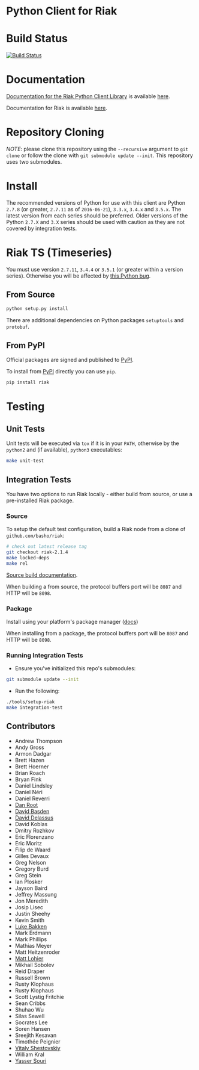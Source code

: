 Python Client for Riak
======================

Build Status
============

[![Build Status](https://travis-ci.org/basho/riak-python-client.svg?branch=master)](https://travis-ci.org/basho/riak-python-client)

Documentation
=============

[Documentation for the Riak Python Client Library](http://basho.github.io/riak-python-client/index.html) is available [here](http://basho.github.io/riak-python-client/index.html).

Documentation for Riak is available [here](http://docs.basho.com/riak/latest).

Repository Cloning
==================

*NOTE*: please clone this repository using the `--recursive` argument to `git clone` or follow the clone with `git submodule update --init`. This repository uses two submodules.

Install
=======

The recommended versions of Python for use with this client are Python `2.7.8` (or greater, `2.7.11` as of `2016-06-21`), `3.3.x`, `3.4.x` and `3.5.x`. The latest version from each series should be preferred. Older versions of the Python `2.7.X` and `3.X` series should be used with caution as they are not covered by integration tests.

Riak TS (Timeseries)
===================

You must use version `2.7.11`, `3.4.4` or `3.5.1` (or greater within a version series). Otherwise you will be affected by [this Python bug](https://bugs.python.org/issue23517).

From Source
-----------

```sh
python setup.py install
```

There are additional dependencies on Python packages `setuptools` and `protobuf`.

From PyPI
---------

Official packages are signed and published to [PyPI](https://pypi.python.org/pypi/riak).

To install from [PyPI](https://pypi.python.org/pypi/riak) directly you can use `pip`. 

```sh
pip install riak
```

# Testing

## Unit Tests

Unit tests will be executed via `tox` if it is in your `PATH`, otherwise by the `python2` and (if available), `python3` executables:

```sh
make unit-test
```

## Integration Tests

You have two options to run Riak locally - either build from source, or use a pre-installed Riak package.

### Source

To setup the default test configuration, build a Riak node from a clone of `github.com/basho/riak`:

```sh
# check out latest release tag
git checkout riak-2.1.4
make locked-deps
make rel
```

[Source build documentation](http://docs.basho.com/riak/kv/latest/setup/installing/source/).

When building a from source, the protocol buffers port will be `8087` and HTTP will be `8098`.

### Package

Install using your platform's package manager ([docs](http://docs.basho.com/riak/kv/latest/setup/installing/))

When installing from a package, the protocol buffers port will be `8087` and HTTP will be `8098`.

### Running Integration Tests

* Ensure you've initialized this repo's submodules:

```sh
git submodule update --init
```

* Run the following:

```sh
./tools/setup-riak
make integration-test
```


Contributors
--------------------------

* Andrew Thompson
* Andy Gross
* Armon Dadgar
* Brett Hazen
* Brett Hoerner
* Brian Roach
* Bryan Fink
* Daniel Lindsley
* Daniel Néri
* Daniel Reverri
* [Dan Root](https://github.com/daroot)
* [David Basden](https://github.com/dbasden)
* [David Delassus](https://github.com/linkdd)
* David Koblas
* Dmitry Rozhkov
* Eric Florenzano
* Eric Moritz
* Filip de Waard
* Gilles Devaux
* Greg Nelson
* Gregory Burd
* Greg Stein
* Ian Plosker
* Jayson Baird
* Jeffrey Massung
* Jon Meredith
* Josip Lisec
* Justin Sheehy
* Kevin Smith
* [Luke Bakken](https://github.com/lukebakken)
* Mark Erdmann
* Mark Phillips
* Mathias Meyer
* Matt Heitzenroder
* [Matt Lohier](https://github.com/aquam8)
* Mikhail Sobolev
* Reid Draper
* Russell Brown
* Rusty Klophaus
* Rusty Klophaus
* Scott Lystig Fritchie
* Sean Cribbs
* Shuhao Wu
* Silas Sewell
* Socrates Lee
* Soren Hansen
* Sreejith Kesavan
* Timothée Peignier
* [Vitaly Shestovskiy](https://github.com/lamp0chka)
* William Kral
* [Yasser Souri](https://github.com/yassersouri)
